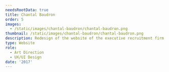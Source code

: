 ```yaml
---
needsRootData: true
title: Chantal Baudron
order: 5
images:
  - /static/images/chantal-baudron/chantal-baudron.png
thumbnail: /static/images/chantal-baudron/chantal-baudron.png
description: Redesign of the website of the executive recruitment firm Chantal Baudron.
type: Website
role:
  - Art Direction
  - UX/UI Design
date: '2017'
---
```


